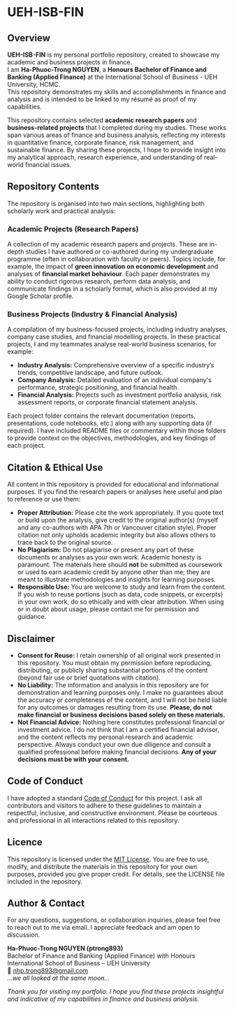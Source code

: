 # UEH-ISB-FIN

## Overview
**UEH-ISB-FIN** is my personal portfolio repository, created to showcase my academic and business projects in finance.  
I am **Ha-Phuoc-Trong NGUYEN**, a **Honours Bachelor of Finance and Banking (Applied Finance)** at the International School of Business - UEH University, HCMC.  
This repository demonstrates my skills and accomplishments in finance and analysis and is intended to be linked to my résumé as proof of my capabilities.

This repository contains selected **academic research papers** and **business-related projects** that I completed during my studies. These works span various areas of finance and business analysis, reflecting my interests in quantitative finance, corporate finance, risk management, and sustainable finance. By sharing these projects, I hope to provide insight into my analytical approach, research experience, and understanding of real-world financial issues.

## Repository Contents
The repository is organised into two main sections, highlighting both scholarly work and practical analysis:

### Academic Projects (Research Papers)
A collection of my academic research papers and projects. These are in-depth studies I have authored or co-authored during my undergraduate programme (often in collaboration with faculty or peers). Topics include, for example, the impact of **green innovation on economic development** and analyses of **financial market behaviour**. Each paper demonstrates my ability to conduct rigorous research, perform data analysis, and communicate findings in a scholarly format, which is also provided at my Google Scholar profile.

### Business Projects (Industry & Financial Analysis)
A compilation of my business-focused projects, including industry analyses, company case studies, and financial modelling projects. In these practical projects, I and my teammates analyse real-world business scenarios, for example:

- **Industry Analysis:** Comprehensive overview of a specific industry’s trends, competitive landscape, and future outlook.  
- **Company Analysis:** Detailed evaluation of an individual company's performance, strategic positioning, and financial health.  
- **Financial Analysis:** Projects such as investment portfolio analysis, risk assessment reports, or corporate financial statement analysis.  

Each project folder contains the relevant documentation (reports, presentations, code notebooks, etc.) along with any supporting data (if required). I have included README files or commentary within those folders to provide context on the objectives, methodologies, and key findings of each project.

## Citation & Ethical Use
All content in this repository is provided for educational and informational purposes. If you find the research papers or analyses here useful and plan to reference or use them:

- **Proper Attribution:** Please cite the work appropriately. If you quote text or build upon the analysis, give credit to the original author(s) (myself and any co-authors with APA 7th or Vancouver citation style). Proper citation not only upholds academic integrity but also allows others to trace back to the original source.  
- **No Plagiarism:** Do not plagiarise or present any part of these documents or analyses as your own work. Academic honesty is paramount. The materials here should **not** be submitted as coursework or used to earn academic credit by anyone other than me; they are meant to illustrate methodologies and insights for learning purposes.  
- **Responsible Use:** You are welcome to study and learn from the content. If you wish to reuse portions (such as data, code snippets, or excerpts) in your own work, do so ethically and with clear attribution. When using or in doubt about usage, please contact me for permission and guidance.  

## Disclaimer
- **Consent for Reuse:** I retain ownership of all original work presented in this repository. You must obtain my permission before reproducing, distributing, or publicly sharing substantial portions of the content (beyond fair use or brief quotations with citation).  
- **No Liability:** The information and analysis in this repository are for demonstration and learning purposes only. I make no guarantees about the accuracy or completeness of the content, and I will not be held liable for any outcomes or damages resulting from its use. **Please, do not make financial or business decisions based solely on these materials.**  
- **Not Financial Advice:** Nothing here constitutes professional financial or investment advice. I do not think that I am a certified financial advisor, and the content reflects my personal research and academic perspective. Always conduct your own due diligence and consult a qualified professional before making financial decisions. **Any of your decisions must be with your consent.**

## Code of Conduct
I have adopted a standard [Code of Conduct](CODE_OF_CONDUCT.md) for this project. I ask all contributors and visitors to adhere to these guidelines to maintain a respectful, inclusive, and constructive environment. Please be courteous and professional in all interactions related to this repository.

## Licence
This repository is licensed under the [MIT License](LICENSE). You are free to use, modify, and distribute the materials in this repository for your own purposes, provided you give proper credit. For details, see the LICENSE file included in the repository.

## Author & Contact
For any questions, suggestions, or collaboration inquiries, please feel free to reach out to me via email. I appreciate feedback and am open to discussion.

**Ha-Phuoc-Trong NGUYEN (ptrong893)**  
Bachelor of Finance and Banking (Applied Finance) with Honours
International School of Business – UEH University  
📧 nhp.trong893@gmail.com  
*...we all looked at the same moon...*

*Thank you for visiting my portfolio. I hope you find these projects insightful and indicative of my capabilities in finance and business analysis.*
